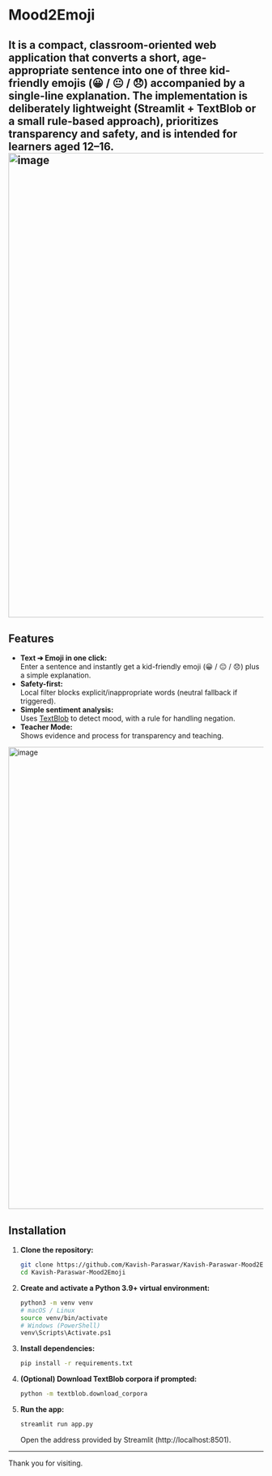 # Mood2Emoji #

It is a compact, classroom-oriented web application that converts a short, age-appropriate sentence into one of three kid-friendly emojis (😀 / 😐 / 😞) accompanied by a single-line explanation. The implementation is deliberately lightweight (Streamlit + TextBlob or a small rule-based approach), prioritizes transparency and safety, and is intended for learners aged 12–16.
<img width="1918" height="915" alt="image" src="https://github.com/user-attachments/assets/83325efb-c1cd-4001-aefa-23af51aff2c4" />
---
## Features

- **Text ➔ Emoji in one click:**  
  Enter a sentence and instantly get a kid-friendly emoji (😀 / 😐 / 😞) plus a simple explanation.
- **Safety-first:**  
  Local filter blocks explicit/inappropriate words (neutral fallback if triggered).
- **Simple sentiment analysis:**  
  Uses [TextBlob](https://textblob.readthedocs.io/en/dev/) to detect mood, with a rule for handling negation.
- **Teacher Mode:**  
  Shows evidence and process for transparency and teaching.

<img width="1919" height="910" alt="image" src="https://github.com/user-attachments/assets/3eabc390-e996-4d1b-9e89-dd092b55f9bd" />


## Installation

1. **Clone the repository:**
    ```sh
    git clone https://github.com/Kavish-Paraswar/Kavish-Paraswar-Mood2Emoji.git
    cd Kavish-Paraswar-Mood2Emoji
    ```

2. **Create and activate a Python 3.9+ virtual environment:**
    ```sh
    python3 -m venv venv
    # macOS / Linux
    source venv/bin/activate
    # Windows (PowerShell)
    venv\Scripts\Activate.ps1
    ```

3. **Install dependencies:**
    ```sh
    pip install -r requirements.txt
    ```

4. **(Optional) Download TextBlob corpora if prompted:**
    ```sh
    python -m textblob.download_corpora
    ```

5. **Run the app:**
    ```sh
    streamlit run app.py
    ```
    Open the address provided by Streamlit (http://localhost:8501).
   
---

Thank you for visiting.
